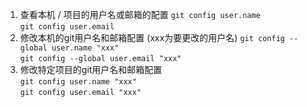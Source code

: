 

1. 查看本机 / 项目的用户名或邮箱的配置
    ` git config user.name `    
    ` git config user.email `
2. 修改本机的git用户名和邮箱配置 (xxx为要更改的用户名)
    ` git config --global user.name "xxx" `     
    ` git config --global user.email "xxx" `
3. 修改特定项目的git用户名和邮箱配置       
    ` git config user.name "xxx" `     
    ` git config user.email "xxx" `